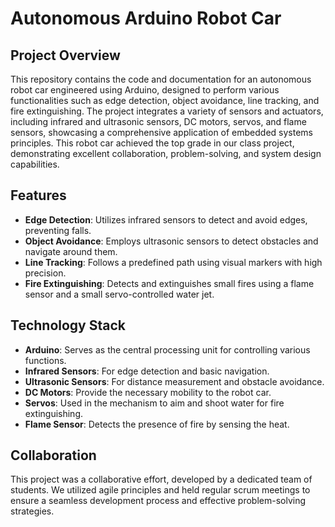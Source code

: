 # Autonomous Arduino Robot Car

## Project Overview

This repository contains the code and documentation for an autonomous robot car engineered using Arduino, 
designed to perform various functionalities such as edge detection, object avoidance, line tracking, and fire extinguishing. 
The project integrates a variety of sensors and actuators, including infrared and ultrasonic sensors, DC motors, servos, and flame 
sensors, showcasing a comprehensive application of embedded systems principles. This robot car achieved the top grade in our class project, 
demonstrating excellent collaboration, problem-solving, and system design capabilities.

## Features

- **Edge Detection**: Utilizes infrared sensors to detect and avoid edges, preventing falls.
- **Object Avoidance**: Employs ultrasonic sensors to detect obstacles and navigate around them.
- **Line Tracking**: Follows a predefined path using visual markers with high precision.
- **Fire Extinguishing**: Detects and extinguishes small fires using a flame sensor and a small servo-controlled water jet.

## Technology Stack

- **Arduino**: Serves as the central processing unit for controlling various functions.
- **Infrared Sensors**: For edge detection and basic navigation.
- **Ultrasonic Sensors**: For distance measurement and obstacle avoidance.
- **DC Motors**: Provide the necessary mobility to the robot car.
- **Servos**: Used in the mechanism to aim and shoot water for fire extinguishing.
- **Flame Sensor**: Detects the presence of fire by sensing the heat.

## Collaboration

This project was a collaborative effort, developed by a dedicated team of students. We utilized agile
principles and held regular scrum meetings to ensure a seamless development process and effective problem-solving strategies.
